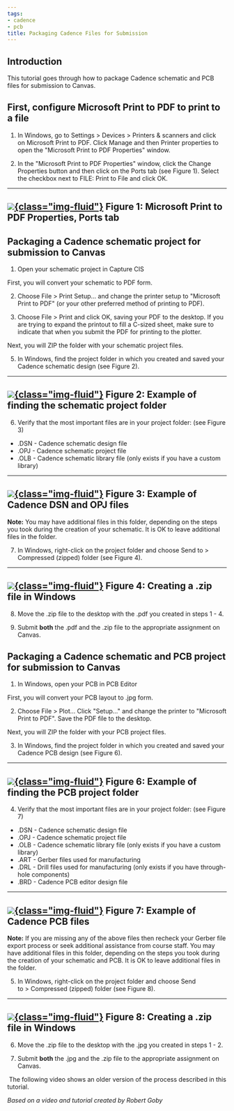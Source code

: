 ```yaml
---
tags:
- cadence
- pcb
title: Packaging Cadence Files for Submission
---
```


## Introduction

This tutorial goes through how to package Cadence schematic and PCB files for submission to Canvas.

## First, configure Microsoft Print to PDF to print to a file

1.  In Windows, go to Settings > Devices > Printers & scanners and click on Microsoft Print to PDF. Click Manage and then Printer properties to open the "Microsoft Print to PDF Properties" window.

2.  In the "Microsoft Print to PDF Properties" window, click the Change Properties button and then click on the Ports tab (see Figure 1). Select the checkbox next to FILE: Print to File and click OK.

  ------------------------------------------------------------------------------
   [![](figures/figure_116.png){class="img-fluid"}](larger/image0186.png)
              Figure 1: Microsoft Print to PDF Properties, Ports tab
  ------------------------------------------------------------------------------

## Packaging a Cadence schematic project for submission to Canvas

1.  Open your schematic project in Capture CIS

First, you will convert your schematic to PDF form.

2.  Choose File > Print Setup... and change the printer setup to "Microsoft Print to PDF" (or your other preferred method of printing to PDF).

3.  Choose File > Print and click OK, saving your PDF to the desktop. If you are trying to expand the printout to fill a C-sized sheet, make sure to indicate that when you submit the PDF for printing to the plotter.

Next, you will ZIP the folder with your schematic project files.

5.  In Windows, find the project folder in which you created and saved your Cadence schematic design (see Figure 2).

  ------------------------------------------------------------------------------
   [![](figures/figure_111.png){class="img-fluid"}](larger/image0187.png)
            Figure 2: Example of finding the schematic project folder
  ------------------------------------------------------------------------------

6.  Verify that the most important files are in your project folder: (see Figure 3)

-   .DSN - Cadence schematic design file
-   .OPJ - Cadence schematic project file
-   .OLB - Cadence schematic library file (only exists if you have a custom library)

  ------------------------------------------------------------------------------
   [![](figures/figure_112.png){class="img-fluid"}](larger/image0188.png)
                  Figure 3: Example of Cadence DSN and OPJ files
  ------------------------------------------------------------------------------

**Note:** You may have additional files in this folder, depending on the steps you took during the creation of your schematic. It is OK to leave additional files in the folder.

7.  In Windows, right-click on the project folder and choose Send to > Compressed (zipped) folder (see Figure 4).

  ------------------------------------------------------------------------------
   [![](figures/figure_113.png){class="img-fluid"}](larger/image0189.png)
                    Figure 4: Creating a .zip file in Windows
  ------------------------------------------------------------------------------

8.  Move the .zip file to the desktop with the .pdf you created in steps 1 - 4.

9.  Submit **both** the .pdf and the .zip file to the appropriate assignment on Canvas.

## Packaging a Cadence schematic and PCB project for submission to Canvas

1.  In Windows, open your PCB in PCB Editor

First, you will convert your PCB layout to .jpg form.

2.  Choose File > Plot... Click "Setup..." and change the printer to "Microsoft Print to PDF". Save the PDF file to the desktop.

Next, you will ZIP the folder with your PCB project files.

3.  In Windows, find the project folder in which you created and saved your Cadence PCB design (see Figure 6).

  ------------------------------------------------------------------------------
   [![](figures/figure_114.png){class="img-fluid"}](larger/image0190.png)
               Figure 6: Example of finding the PCB project folder
  ------------------------------------------------------------------------------

4.  Verify that the most important files are in your project folder: (see Figure 7)

-   .DSN - Cadence schematic design file
-   .OPJ - Cadence schematic project file
-   .OLB - Cadence schematic library file (only exists if you have a custom library)
-   .ART - Gerber files used for manufacturing
-   .DRL - Drill files used for manufacturing (only exists if you have through-hole components)
-   .BRD - Cadence PCB editor design file

  ------------------------------------------------------------------------------
   [![](figures/figure_115.png){class="img-fluid"}](larger/image0191.png)
                      Figure 7: Example of Cadence PCB files
  ------------------------------------------------------------------------------

**Note:** If you are missing any of the above files then recheck your Gerber file export process or seek additional assistance from course staff. You may have additional files in this folder, depending on the steps you took during the creation of your schematic and PCB. It is OK to leave additional files in the folder.

5.  In Windows, right-click on the project folder and choose Send to > Compressed (zipped) folder (see Figure 8).

  ------------------------------------------------------------------------------
   [![](figures/figure_117.png){class="img-fluid"}](larger/image0192.png)
                    Figure 8: Creating a .zip file in Windows
  ------------------------------------------------------------------------------

6.  Move the .zip file to the desktop with the .jpg you created in steps 1 - 2.

7.  Submit **both** the .jpg and the .zip file to the appropriate assignment on Canvas.

 The following video shows an older version of the process described in this tutorial.

*Based on a video and tutorial created by Robert Goby*
